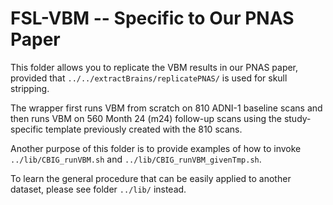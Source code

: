 # FSL-VBM -- Specific to Our PNAS Paper

This folder allows you to replicate the VBM results in our PNAS paper, provided that `../../extractBrains/replicatePNAS/` is used for skull stripping.

The wrapper first runs VBM from scratch on 810 ADNI-1 baseline scans and then runs VBM on 560 Month 24 (m24) follow-up scans using the study-specific template previously created with the 810 scans.

Another purpose of this folder is to provide examples of how to invoke `../lib/CBIG_runVBM.sh` and `../lib/CBIG_runVBM_givenTmp.sh`.

To learn the general procedure that can be easily applied to another dataset, please see folder `../lib/` instead.

